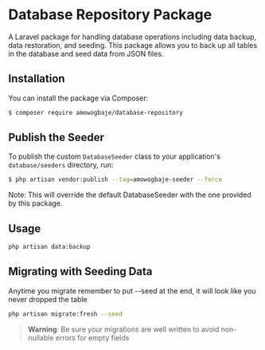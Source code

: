 # Database Repository Package


A Laravel package for handling database operations including data backup, data restoration, and seeding. This package allows you to back up all tables in the database and seed data from JSON files.


## Installation
You can install the package via Composer:


```bash
$ composer require amowogbaje/database-repository
```

## Publish the Seeder

To publish the custom `DatabaseSeeder` class to your application's `database/seeders` directory, run:
```bash
$ php artisan vendor:publish --tag=amowogbaje-seeder --force
```
Note: This will override the default DatabaseSeeder with the one provided by this package.

## Usage

```bash
php artisan data:backup
```

## Migrating with Seeding Data

Anytime you migrate remember to put --seed at the end, it will look like you never dropped the table

```bash
php artisan migrate:fresh --seed 
```
> **Warning**:  Be sure your migrations are well written to avoid non-nullable errors for empty fields


